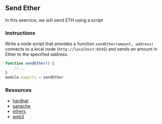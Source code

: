 ## Send Ether

In this exercice, we will send ETH using a script

### Instructions

Write a node script that provides a function `sendEther(amount, address)` connects to a local node (`http://localhost:8545`) and sends an amount in Ether to the specified address. 

```js
function sendEther() {
    //...
}
module.exports = sendEther
```

### Resources

- [hardhat](https://hardhat.org)
- [ganache](https://www.trufflesuite.com/ganache)
- [ethers](https://docs.ethers.io/)
- [web3](https://web3js.readthedocs.io/)